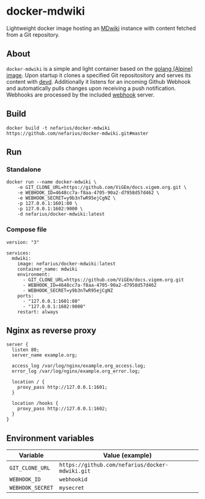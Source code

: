 # docker-mdwiki

Lightweight docker image hosting an [MDwiki](http://dynalon.github.io/mdwiki/#!index.md) instance with content fetched from a Git repository.

## About

`docker-mdwiki` is a simple and light container based on the [golang (Alpine) image](https://hub.docker.com/_/golang/). Upon startup it clones a specified Git repositository and serves its content with [devd](https://github.com/cortesi/devd). Additionally it listens for an incoming Github Webhook and automatically pulls changes upon receiving a push notification. Webhooks are processed by the included [webhook](https://github.com/adnanh/webhook) server.

## Build

```shell
docker build -t nefarius/docker-mdwiki https://github.com/nefarius/docker-mdwiki.git#master
```

## Run

### Standalone

```shell
docker run --name docker-mdwiki \
    -e GIT_CLONE_URL=https://github.com/ViGEm/docs.vigem.org.git \
    -e WEBHOOK_ID=4648cc7a-f8aa-4705-90a2-d7958d57d462 \
    -e WEBHOOK_SECRET=y9b3nTwR95ejCgNZ \
    -p 127.0.0.1:1601:80 \
    -p 127.0.0.1:1602:9000 \
    -d nefarius/docker-mdwiki:latest
```

### Compose file

```docker-compose
version: "3"

services:
  mdwiki:
    image: nefarius/docker-mdwiki:latest
    container_name: mdwiki
    environment:
      - GIT_CLONE_URL=https://github.com/ViGEm/docs.vigem.org.git
      - WEBHOOK_ID=4648cc7a-f8aa-4705-90a2-d7958d57d462
      - WEBHOOK_SECRET=y9b3nTwR95ejCgNZ
    ports:
      - "127.0.0.1:1601:80"
      - "127.0.0.1:1602:9000"
    restart: always

```

## Nginx as reverse proxy

```
server {
  listen 80;
  server_name example.org;

  access_log /var/log/nginx/example.org_access.log;
  error_log /var/log/nginx/example.org_error.log;
  
  location / {
    proxy_pass http://127.0.0.1:1601;
  }

  location /hooks {
    proxy_pass http://127.0.0.1:1602;
  }
}
```

## Environment variables

Variable | Value (example)
--- | ---
`GIT_CLONE_URL` | `https://github.com/nefarius/docker-mdwiki.git`
`WEBHOOK_ID` | `webhookid`
`WEBHOOK_SECRET` | `mysecret`
